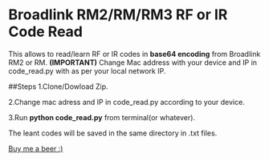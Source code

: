# Broadlink RM2/RM/RM3 RF or IR Code Read

This allows to read/learn RF or IR codes in **base64 encoding** from Broadlink RM2 or RM.
**(IMPORTANT)** Change Mac address with your device and IP in code_read.py with as per your local network IP.

##Steps
1.Clone/Dowload Zip.

2.Change mac adress and IP in code_read.py according to your device.

3.Run **python code_read.py** from terminal(or whatever).


The leant codes will be saved in the same directory in .txt files.

[Buy me a beer :)](PayPal.Me/akshitgupta)
